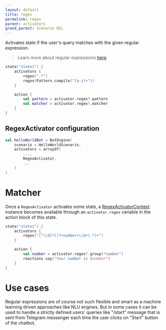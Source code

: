 ```yaml
---
layout: default
title: regex
permalink: regex
parent: activators
grand_parent: Scenario DSL
---
```


Activates state if the user's query matches with the given regular expression.

> Learn more about regular expressions [here](https://en.wikipedia.org/wiki/Regular_expression).

```kotlin
state("state1") {
    activators {
        regex(".*")
        regex(Pattern.compile("[a-z]+"))
    }

    action {
        val pattern = activator.regex?.pattern
        val matcher = activator.regex?.matcher
    }
}
```

## RegexActivator configuration

```kotlin
val helloWorldBot = BotEngine(
    scenario = HelloWorldScenario,
    activators = arrayOf(
        ...,
        RegexActivator,
        ...
    )
)
```

# Matcher

Once a `RegexActivator` activates some state, a [RegexActivatorContext](https://github.com/just-ai/jaicf-kotlin/blob/master/core/src/main/kotlin/com/justai/jaicf/activator/regex/RegexActivatorContext.kt) instance becomes available through an `activator.regex` variable in the action block of this state.

```kotlin
state("state1") {
    activators {
        regex("[^\\d]*((?<number>\\d+).*)+")
    }

    action {
        val number = activator.regex?.group("number")
        reactions.say("Your number is $number")
    }
}
```

# Use cases

Regular expressions are of course not such flexible and smart as a machine learning driven approaches like NLU engines.
But in some cases it can be used to handle a strictly defined users' queries like "/start" message that is sent from Telegram messenger each time the user clicks on "Start" button of the chatbot.
